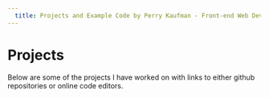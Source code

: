 ```yaml
---
  title: Projects and Example Code by Perry Kaufman - Front-end Web Developer
---
```


# Projects

Below are some of the projects I have worked on with links to either github repositories or online code editors.

<ProjectCards />
